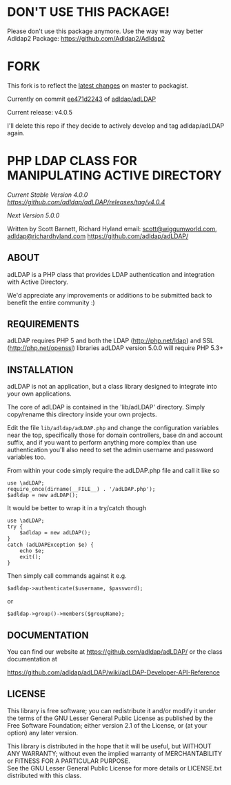 # DON'T USE THIS PACKAGE!
Please don't use this package anymore. Use the way way way better Adldap2 Package: https://github.com/Adldap2/Adldap2

# FORK
This fork is to reflect the [latest changes](https://github.com/adldap/adLDAP/compare/v4.0.4...ee471d2243124dcf29efd8c079456cc56e2fa6e7) on master to packagist.

Currently on commit [ee471d2243](https://github.com/adldap/adLDAP/commit/ee471d2243124dcf29efd8c079456cc56e2fa6e7) of [adldap/adLDAP](https://github.com/adldap/adLDAP/)

Current release: v4.0.5

I'll delete this repo if they decide to actively develop and tag adldap/adLDAP again.

# PHP LDAP CLASS FOR MANIPULATING ACTIVE DIRECTORY

*Current Stable Version 4.0.0 https://github.com/adldap/adLDAP/releases/tag/v4.0.4*

*Next Version 5.0.0*

Written by Scott Barnett, Richard Hyland
email: scott@wiggumworld.com, adldap@richardhyland.com
https://github.com/adldap/adLDAP/

## ABOUT

adLDAP is a PHP class that provides LDAP authentication and integration with Active Directory.

We'd appreciate any improvements or additions to be submitted back
to benefit the entire community :)

## REQUIREMENTS

adLDAP requires PHP 5 and both the LDAP (http://php.net/ldap) and SSL (http://php.net/openssl) libraries
adLDAP version 5.0.0 will require PHP 5.3+

## INSTALLATION

adLDAP is not an application, but a class library designed to integrate into your own applications.

The core of adLDAP is contained in the 'lib/adLDAP' directory.  Simply copy/rename this directory inside your own
projects.

Edit the file ``lib/adldap/adLDAP.php`` and change the configuration variables near the top, specifically
those for domain controllers, base dn and account suffix, and if you want to perform anything more complex
than use authentication you'll also need to set the admin username and password variables too.

From within your code simply require the adLDAP.php file and call it like so

    use \adLDAP;
    require_once(dirname(__FILE__) . '/adLDAP.php');
    $adldap = new adLDAP();

It would be better to wrap it in a try/catch though

    use \adLDAP;
    try {
        $adldap = new adLDAP();
    }
    catch (adLDAPException $e) {
        echo $e;
        exit();   
    }

Then simply call commands against it e.g.

``$adldap->authenticate($username, $password);``

or 

``$adldap->group()->members($groupName);``

## DOCUMENTATION

You can find our website at https://github.com/adldap/adLDAP/ or the class documentation at

https://github.com/adldap/adLDAP/wiki/adLDAP-Developer-API-Reference

## LICENSE

This library is free software; you can redistribute it and/or modify it under the terms of the 
GNU Lesser General Public License as published by the Free Software Foundation; either
version 2.1 of the License, or (at your option) any later version.

This library is distributed in the hope that it will be useful, but WITHOUT ANY WARRANTY; 
without even the implied warranty of MERCHANTABILITY or FITNESS FOR A PARTICULAR PURPOSE.  
See the GNU Lesser General Public License for more details or LICENSE.txt distributed with
this class.
